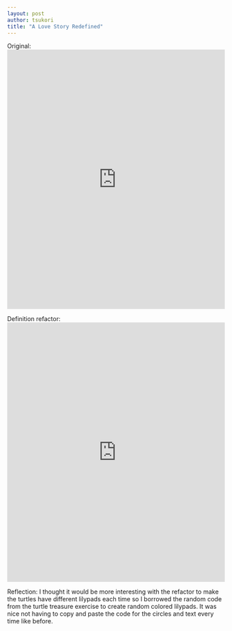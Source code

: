 ```yaml
--- 
layout: post
author: tsukori
title: "A Love Story Redefined"
---
```


Original: <iframe src="https://trinket.io/embed/python/c426f007c4" width="100%" height="600" frameborder="0" marginwidth="0" marginheight="0" allowfullscreen></iframe>

Definition refactor: <iframe src="https://trinket.io/embed/python/1c26511e84" width="100%" height="600" frameborder="0" marginwidth="0" marginheight="0" allowfullscreen></iframe>

Reflection: I thought it would be more interesting with the refactor to make the turtles have different lilypads each time so I borrowed the random code from the turtle treasure exercise to create random colored lilypads. It was nice not having to copy and paste the code for the circles and text every time like before. 
